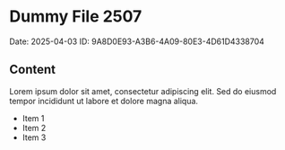 # Dummy File 2507

Date: 2025-04-03
ID: 9A8D0E93-A3B6-4A09-80E3-4D61D4338704

## Content

Lorem ipsum dolor sit amet, consectetur adipiscing elit.
Sed do eiusmod tempor incididunt ut labore et dolore magna aliqua.

* Item 1
* Item 2
* Item 3

